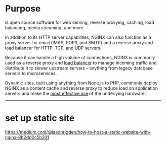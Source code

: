 # Purpose

is open source software for web serving, reverse proxying, caching, load balancing, media streaming, and more.

In addition to its HTTP server capabilities, NGINX can also function as a proxy server for email (IMAP, POP3, and SMTP) and a reverse proxy and load balancer for HTTP, TCP, and UDP servers.

Because it can handle a high volume of connections, NGINX is commonly used as a reverse proxy and [load balancer](https://www.nginx.com/blog/five-reasons-use-software-load-balancer/) to manage incoming traffic and distribute it to slower upstream servers – anything from legacy database servers to microservices.

Dynamic sites, built using anything from Node.js to PHP, commonly deploy NGINX as a content cache and reverse proxy to reduce load on application servers and make the [most effective use](https://www.nginx.com/blog/nginx-and-nginx-plus-everywhere/) of the underlying hardware.





***

# set up static site

https://medium.com/@jasonrigden/how-to-host-a-static-website-with-nginx-8b2dd0c5b301 